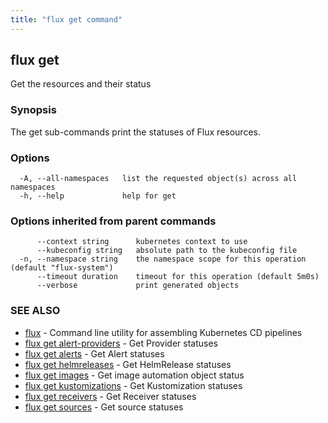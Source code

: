 ```yaml
---
title: "flux get command"
---
```

## flux get

Get the resources and their status

### Synopsis

The get sub-commands print the statuses of Flux resources.

### Options

```
  -A, --all-namespaces   list the requested object(s) across all namespaces
  -h, --help             help for get
```

### Options inherited from parent commands

```
      --context string      kubernetes context to use
      --kubeconfig string   absolute path to the kubeconfig file
  -n, --namespace string    the namespace scope for this operation (default "flux-system")
      --timeout duration    timeout for this operation (default 5m0s)
      --verbose             print generated objects
```

### SEE ALSO

* [flux](../flux/)	 - Command line utility for assembling Kubernetes CD pipelines
* [flux get alert-providers](../flux_get_alert-providers/)	 - Get Provider statuses
* [flux get alerts](../flux_get_alerts/)	 - Get Alert statuses
* [flux get helmreleases](../flux_get_helmreleases/)	 - Get HelmRelease statuses
* [flux get images](../flux_get_images/)	 - Get image automation object status
* [flux get kustomizations](../flux_get_kustomizations/)	 - Get Kustomization statuses
* [flux get receivers](../flux_get_receivers/)	 - Get Receiver statuses
* [flux get sources](../flux_get_sources/)	 - Get source statuses

